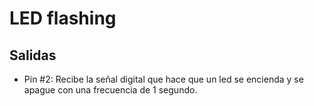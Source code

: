 # LED flashing

## Salidas

- Pin #2: Recibe la señal digital que hace que un led se encienda y se apague con una frecuencia de 1 segundo.